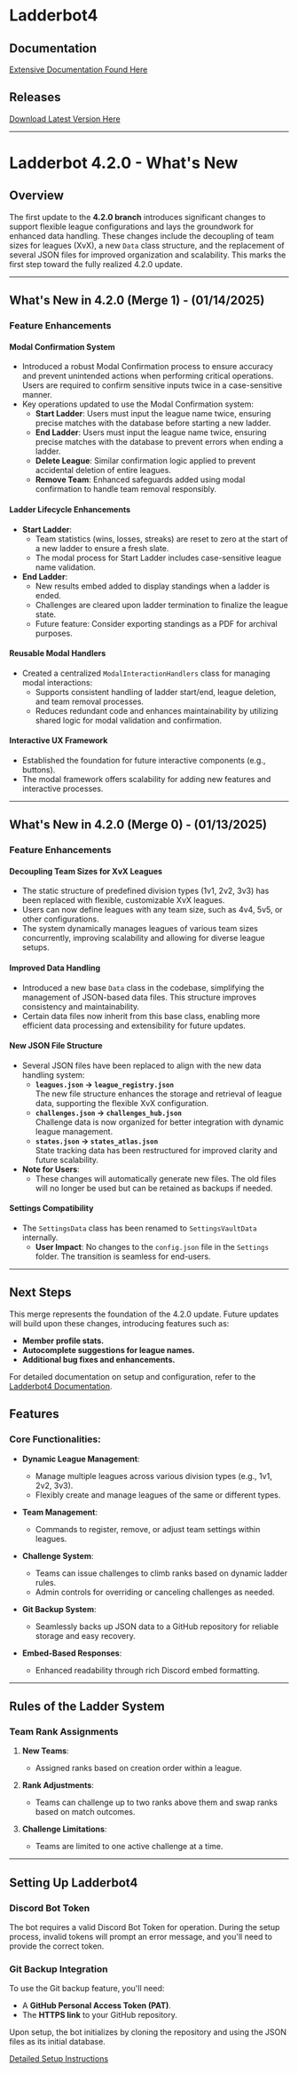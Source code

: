 # Ladderbot4

## Documentation
[Extensive Documentation Found Here](https://github.com/Theinfection91/Ladderbot4/blob/main/Ladderbot4Doc.md)

## Releases
[Download Latest Version Here](https://github.com/Theinfection91/Ladderbot4/releases)

---

# Ladderbot 4.2.0 - What's New

## Overview
The first update to the **4.2.0 branch** introduces significant changes to support flexible league configurations and lays the groundwork for enhanced data handling. These changes include the decoupling of team sizes for leagues (XvX), a new `Data` class structure, and the replacement of several JSON files for improved organization and scalability. This marks the first step toward the fully realized 4.2.0 update.

---

## What's New in 4.2.0 (Merge 1) - (01/14/2025)

### Feature Enhancements

#### **Modal Confirmation System**
- Introduced a robust Modal Confirmation process to ensure accuracy and prevent unintended actions when performing critical operations. Users are required to confirm sensitive inputs twice in a case-sensitive manner.
- Key operations updated to use the Modal Confirmation system:
  - **Start Ladder**: Users must input the league name twice, ensuring precise matches with the database before starting a new ladder.
  - **End Ladder**: Users must input the league name twice, ensuring precise matches with the database to prevent errors when ending a ladder.
  - **Delete League**: Similar confirmation logic applied to prevent accidental deletion of entire leagues.
  - **Remove Team**: Enhanced safeguards added using modal confirmation to handle team removal responsibly.

#### **Ladder Lifecycle Enhancements**
- **Start Ladder**:
  - Team statistics (wins, losses, streaks) are reset to zero at the start of a new ladder to ensure a fresh slate.
  - The modal process for Start Ladder includes case-sensitive league name validation.
- **End Ladder**:
  - New results embed added to display standings when a ladder is ended.
  - Challenges are cleared upon ladder termination to finalize the league state.
  - Future feature: Consider exporting standings as a PDF for archival purposes.

#### **Reusable Modal Handlers**
- Created a centralized `ModalInteractionHandlers` class for managing modal interactions:
  - Supports consistent handling of ladder start/end, league deletion, and team removal processes.
  - Reduces redundant code and enhances maintainability by utilizing shared logic for modal validation and confirmation.

#### **Interactive UX Framework**
- Established the foundation for future interactive components (e.g., buttons).
- The modal framework offers scalability for adding new features and interactive processes.

---

## What's New in 4.2.0 (Merge 0) - (01/13/2025)

### Feature Enhancements

#### **Decoupling Team Sizes for XvX Leagues**
- The static structure of predefined division types (1v1, 2v2, 3v3) has been replaced with flexible, customizable XvX leagues.
- Users can now define leagues with any team size, such as 4v4, 5v5, or other configurations.
- The system dynamically manages leagues of various team sizes concurrently, improving scalability and allowing for diverse league setups.

#### **Improved Data Handling**
- Introduced a new base `Data` class in the codebase, simplifying the management of JSON-based data files. This structure improves consistency and maintainability.
- Certain data files now inherit from this base class, enabling more efficient data processing and extensibility for future updates.

#### **New JSON File Structure**
- Several JSON files have been replaced to align with the new data handling system:
  - **`leagues.json` → `league_registry.json`**  
    The new file structure enhances the storage and retrieval of league data, supporting the flexible XvX configuration.
  - **`challenges.json` → `challenges_hub.json`**  
    Challenge data is now organized for better integration with dynamic league management.
  - **`states.json` → `states_atlas.json`**  
    State tracking data has been restructured for improved clarity and future scalability.
- **Note for Users**:  
  - These changes will automatically generate new files. The old files will no longer be used but can be retained as backups if needed.

#### **Settings Compatibility**
- The `SettingsData` class has been renamed to `SettingsVaultData` internally.  
  - **User Impact**: No changes to the `config.json` file in the `Settings` folder. The transition is seamless for end-users.

---

## Next Steps
This merge represents the foundation of the 4.2.0 update. Future updates will build upon these changes, introducing features such as:
- **Member profile stats.**
- **Autocomplete suggestions for league names.**
- **Additional bug fixes and enhancements.**

For detailed documentation on setup and configuration, refer to the [Ladderbot4 Documentation](https://github.com/Theinfection91/Ladderbot4/blob/main/Ladderbot4Doc.md).


## Features

### Core Functionalities:
- **Dynamic League Management**:
  - Manage multiple leagues across various division types (e.g., 1v1, 2v2, 3v3).
  - Flexibly create and manage leagues of the same or different types.

- **Team Management**:
  - Commands to register, remove, or adjust team settings within leagues.

- **Challenge System**:
  - Teams can issue challenges to climb ranks based on dynamic ladder rules.
  - Admin controls for overriding or canceling challenges as needed.

- **Git Backup System**:
  - Seamlessly backs up JSON data to a GitHub repository for reliable storage and easy recovery.

- **Embed-Based Responses**:
  - Enhanced readability through rich Discord embed formatting.

---

## Rules of the Ladder System

### Team Rank Assignments
1. **New Teams**:
   - Assigned ranks based on creation order within a league.

2. **Rank Adjustments**:
   - Teams can challenge up to two ranks above them and swap ranks based on match outcomes.

3. **Challenge Limitations**:
   - Teams are limited to one active challenge at a time.

---

## Setting Up Ladderbot4

### Discord Bot Token
The bot requires a valid Discord Bot Token for operation. During the setup process, invalid tokens will prompt an error message, and you'll need to provide the correct token.

### Git Backup Integration
To use the Git backup feature, you'll need:
- A **GitHub Personal Access Token (PAT)**.
- The **HTTPS link** to your GitHub repository.

Upon setup, the bot initializes by cloning the repository and using the JSON files as its initial database.

[Detailed Setup Instructions](https://github.com/Theinfection91/Ladderbot4/blob/main/Ladderbot4Doc.md)
